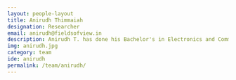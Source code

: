 ```yaml
---
layout: people-layout
title: Anirudh Thimmaiah
designation: Researcher
email: anirudh@fieldsofview.in
description: Anirudh T. has done his Bachelor's in Electronics and Communication Engineering and also has a  Masters degree in Public policy from the National Law School of India University, Bangalore. His vision is to achieve disruptive innovation in policy design and its outcomes by combining policy expertise with technology to deliver solutions. His interests include, theoretical physics, astrophysics and space propulsion, UN SDGs, cycling, travel and martial arts.
img: anirudh.jpg
category: team
ide: anirudh
permalink: /team/anirudh/
---
```

